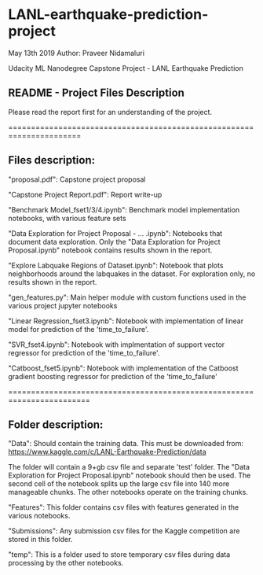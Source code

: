 # LANL-earthquake-prediction-project

May 13th 2019
Author: Praveer Nidamaluri

Udacity ML Nanodegree Capstone Project - LANL Earthquake Prediction


README - Project Files Description
-----------------------------------
Please read the report first for an understanding of the project.

======================================================================

Files description:
-------------------

"proposal.pdf":
Capstone project proposal

"Capstone Project Report.pdf":
Report write-up

"Benchmark Model_fset1/3/4.ipynb":
Benchmark model implementation notebooks, with various feature sets

"Data Exploration for Project Proposal - ... .ipynb":
Notebooks that document data exploration. Only the 
"Data Exploration for Project Proposal.ipynb" notebook contains results 
shown in the report.

"Explore Labquake Regions of Dataset.ipynb":
Notebook that plots neighborhoods around the labquakes in the dataset.
For exploration only, no results shown in the report.

"gen_features.py":
Main helper module with custom functions used in the various project jupyter notebooks

"Linear Regression_fset3.ipynb":
Notebook with implementation of linear model for prediction of the 'time_to_failure'.

"SVR_fset4.ipynb":
Notebook with implmentation of support vector regressor for prediction of the 'time_to_failure'.

"Catboost_fset5.ipynb":
Notebook with implementation of the Catboost gradient boosting regressor for prediction
of the 'time_to_failure'

========================================================================

Folder description:
--------------------

"Data":
Should contain the training data. This must be downloaded from:
https://www.kaggle.com/c/LANL-Earthquake-Prediction/data

The folder will contain a 9+gb csv file and separate 'test' folder. 
The "Data Exploration for Project Proposal.ipynb" notebook should then be used. 
The second cell of the notebook splits up the large csv file into 140 more manageable chunks.
The other notebooks operate on the training chunks.

"Features":
This folder contains csv files with features generated in the various notebooks.

"Submissions":
Any submission csv files for the Kaggle competition are stored in this folder.

"temp":
This is a folder used to store temporary csv files during data processing by the 
other notebooks.
